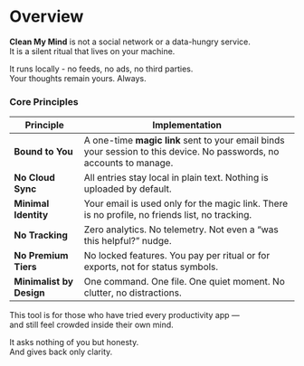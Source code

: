 # Overview

**Clean My Mind** is not a social network or a data-hungry service.  
It is a silent ritual that lives on your machine.

It runs locally - no feeds, no ads, no third parties.  
Your thoughts remain yours. Always.

### Core Principles

| Principle | Implementation |
|-----------|----------------|
| **Bound to You** | A one-time **magic link** sent to your email binds your session to this device. No passwords, no accounts to manage. |
| **No Cloud Sync** | All entries stay local in plain text. Nothing is uploaded by default. |
| **Minimal Identity** | Your email is used only for the magic link. There is no profile, no friends list, no tracking. |
| **No Tracking** | Zero analytics. No telemetry. Not even a “was this helpful?” nudge. |
| **No Premium Tiers** | No locked features. You pay per ritual or for exports, not for status symbols. |
| **Minimalist by Design** | One command. One file. One quiet moment. No clutter, no distractions. |

This tool is for those who have tried every productivity app —  
and still feel crowded inside their own mind.

It asks nothing of you but honesty.  
And gives back only clarity.
